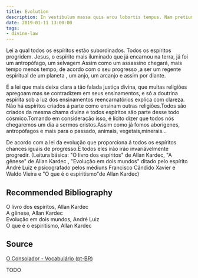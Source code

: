 ```yaml
---
title: Evolution
description: In vestibulum massa quis arcu lobortis tempus. Nam pretium arcu in odio vulputate luctus.
date: 2019-01-11 13:00:00
tags: 
- divine-law
---
```


Lei a qual todos os espíritos estão subordinados. Todos os espíritos progridem. Jesus, o espírito mais iluminado que já encarnou na terra, já foi um antropófago, um selvagem.Assim como um assassino chegará, mais tempo menos tempo, de acordo com o seu progresso ,a ser um regente espiritual de um planeta , um anjo, um arcanjo e assim por diante.

É a lei que mais deixa clara a tão falada justiça divina, que muitas religiões apregoam mas se contradizem em seus ensinamentos, e só a doutrina espírita sob a luz dos ensinamentos reencarnatórios explica com clareza. Não há espíritos criados á parte como ensinam outras religiões.Todos são criados da mesma chama divina e todos espíritos são parte desse todo cósmico.Tomando em consideração isso, é lícito dizer que todos nós chegaremos um dia a sermos cristos.Assim como já fomos aborígenes, antropófagos e mais para o passado, animais, vegetais,minerais...

De acordo com a lei da evolução que proporciona á todos os espíritos chances iguais de progresso.E todos eles irão irão invariávelmente progredir.
(Leitura básica: "O livro dos espíritos" de Allan Kardec, "A gênese" de Allan Kardec , "Evolução em dois mundos" ditado pelo espírito André Luiz e psicografado pelos médiuns Francisco Cândido Xavier e Waldo Vieira e "O que é o espiritismo"de Allan Kardec) 

## Recommended Bibliography
O livro dos espíritos, Allan Kardec    
A gênese, Allan Kardec  
Evolução em dois mundos, André Luiz  
O que é o espiritismo, Allan Kardec  


## Source
[O Consolador - Vocabulário (pt-BR)](http://www.oconsolador.com.br/linkfixo/vocabulario/principal.html)


TODO



